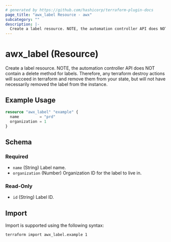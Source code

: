 ```yaml
---
# generated by https://github.com/hashicorp/terraform-plugin-docs
page_title: "awx_label Resource - awx"
subcategory: ""
description: |-
  Create a label resource. NOTE, the automation controller API does NOT contain a delete method for labels. Therefore, any terraform destroy actions will succeed in terraform and remove them from your state, but will not have necessarily removed the label from the instance.
---
```


# awx_label (Resource)

Create a label resource. NOTE, the automation controller API does NOT contain a delete method for labels. Therefore, any terraform destroy actions will succeed in terraform and remove them from your state, but will not have necessarily removed the label from the instance.

## Example Usage

```terraform
resource "awx_label" "example" {
  name         = "prd"
  organization = 1
}
```

<!-- schema generated by tfplugindocs -->
## Schema

### Required

- `name` (String) Label name.
- `organization` (Number) Organization ID for the label to live in.

### Read-Only

- `id` (String) Label ID.

## Import

Import is supported using the following syntax:

```shell
terraform import awx_label.example 1
```

